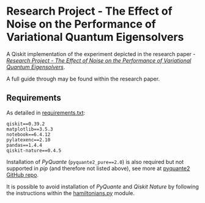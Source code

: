 
# Research Project - The Effect of Noise on the Performance of Variational Quantum Eigensolvers

A Qiskit implementation of the experiment depicted in the research paper - [*Research Project - The Effect of Noise on the Performance of Variational Quantum Eigensolvers*](paper.pdf).

A full guide through may be found within the research paper.


## Requirements

As detailed in [requirements.txt](requirements.txt):

```
qiskit==0.39.2
matplotlib==3.5.3
notebook==6.4.12
pylatexenc==2.10
pandas==1.4.4
qiskit-nature==0.4.5
```


Installation of *PyQuante* (`pyquante2_pure==2.0`) is also required but not supported in *pip* (and therefore not listed above), see more at [pyquante2 GitHub repo](https://github.com/rpmuller/pyquante2).

It is possible to avoid installation of *PyQuante* and *Qiskit Nature* by following the instructions within the [hamiltonians.py](hamiltonians.py) module.
